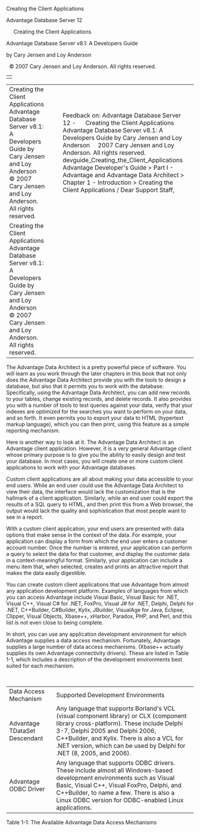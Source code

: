 Creating the Client Applications




Advantage Database Server 12  

     Creating the Client Applications

Advantage Database Server v8.1: A Developers Guide

by Cary Jensen and Loy Anderson

  © 2007 Cary Jensen and Loy Anderson. All rights reserved.

|  |
| --- |
|  |

|  |  |  |  |  |
| --- | --- | --- | --- | --- |
| Creating the Client Applications  Advantage Database Server v8.1: A Developers Guide  by Cary Jensen and Loy Anderson    © 2007 Cary Jensen and Loy Anderson. All rights reserved. |  |  | Feedback on: Advantage Database Server 12 -      Creating the Client Applications Advantage Database Server v8.1: A Developers Guide by Cary Jensen and Loy Anderson     2007 Cary Jensen and Loy Anderson. All rights reserved. devguide\_Creating\_the\_Client\_Applications Advantage Developer's Guide > Part I - Advantage and Advantage Data Architect > Chapter 1 - Introduction > Creating the Client Applications / Dear Support Staff, |  |
| Creating the Client Applications  Advantage Database Server v8.1: A Developers Guide  by Cary Jensen and Loy Anderson    © 2007 Cary Jensen and Loy Anderson. All rights reserved. |  |  |  |  |

The Advantage Data Architect is a pretty powerful piece of software. You will learn as you work through the later chapters in this book that not only does the Advantage Data Architect provide you with the tools to design a database, but also that it permits you to work with the database. Specifically, using the Advantage Data Architect, you can add new records to your tables, change existing records, and delete records. It also provides you with a number of tools to test queries against your data, verify that your indexes are optimized for the searches you want to perform on your data, and so forth. It even permits you to export your data to HTML (hypertext markup language), which you can then print, using this feature as a simple reporting mechanism.

Here is another way to look at it. The Advantage Data Architect is an Advantage client application. However, it is a very general Advantage client whose primary purpose is to give you the ability to easily design and test your database. In most cases, you will create one or more custom client applications to work with your Advantage databases.

Custom client applications are all about making your data accessible to your end users. While an end user could use the Advantage Data Architect to view their data, the interface would lack the customization that is the hallmark of a client application. Similarly, while an end user could export the results of a SQL query to HTML, and then print this from a Web browser, the output would lack the quality and sophistication that most people want to see in a report.

With a custom client application, your end users are presented with data options that make sense in the context of the data. For example, your application can display a form from which the end user enters a customer account number. Once the number is entered, your application can perform a query to select the data for that customer, and display the customer data in a context-meaningful format. Similarly, your application can include a menu item that, when selected, creates and prints an attractive report that makes the data easily digestible.

You can create custom client applications that use Advantage from almost any application development platform. Examples of languages from which you can access Advantage include Visual Basic, Visual Basic for .NET, Visual C++, Visual C# for .NET, FoxPro, Visual J# for .NET, Delphi, Delphi for .NET, C++Builder, C#Builder, Kylix, JBuilder, VisualAge for Java, Eclipse, Clipper, Visual Objects, Xbase++, xHarbor, Paradox, PHP, and Perl, and this list is not even close to being complete.

In short, you can use any application development environment for which Advantage supplies a data access mechanism. Fortunately, Advantage supplies a large number of data access mechanisms. (Xbase++ actually supplies its own Advantage connectivity drivers). These are listed in Table 1-1, which includes a description of the development environments best suited for each mechanism.

 

|  |  |
| --- | --- |
| Data Access Mechanism | Supported Development Environments |
| Advantage TDataSet Descendant | Any language that supports Borland's VCL (visual component library) or CLX (component library cross-platform). These include Delphi 3-7, Delphi 2005 and Delphi 2006, C++Builder, and Kylix. There is also a VCL for .NET version, which can be used by Delphi for .NET (8, 2005, and 2006). |
| Advantage ODBC Driver | Any language that supports ODBC drivers. These include almost all Windows-based development environments such as Visual Basic, Visual C++, Visual FoxPro, Delphi, and C++Builder, to name a few. There is also a Linux ODBC version for ODBC-enabled Linux applications. |

Table 1-1: The Available Advantage Data Access Mechanisms